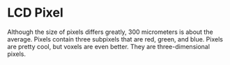 # LCD Pixel

Although the size of pixels differs greatly, 300 micrometers is about the
average. Pixels contain three subpixels that are red, green, and blue. Pixels
are pretty cool, but voxels are even better. They are three-dimensional pixels.
